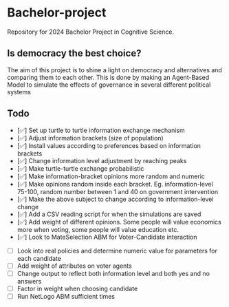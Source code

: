 # Bachelor-project
Repository for 2024 Bachelor Project in Cognitive Science. 

## Is democracy the best choice?
The aim of this project is to shine a light on democracy and alternatives and comparing them to each other.
This is done by making an Agent-Based Model to simulate the effects of governance in several different political systems

## Todo
- [✅] Set up turtle to turtle information exchange mechanism
- [✅] Adjust information brackets (size of population)
- [✅] Install values according to preferences based on information brackets
- [✅] Change information level adjustment by reaching peaks
- [✅] Make turtle-turtle exchange probabilistic
- [✅] Make information-bracket opinions more random and numeric
- [✅] Make opinions random inside each bracket. Eg. information-level 75-100, random number between 1 and 40 on government intervention
- [✅] Make the above subject to change according to information-level change
- [✅] Add a CSV reading script for when the simulations are saved
- [✅] Add weight of different opinions. Some people will value economics more when voting, some people will value education etc.
- [✅] Look to MateSelection ABM for Voter-Candidate interaction
- [ ] Look into real policies and determine numeric value for parameters for each candidate
- [ ] Add weight of attributes on voter agents
- [ ] Change output to reflect both information level and both yes and no answers
- [ ] Factor in weight when choosing candidate
- [ ] Run NetLogo ABM sufficient times
